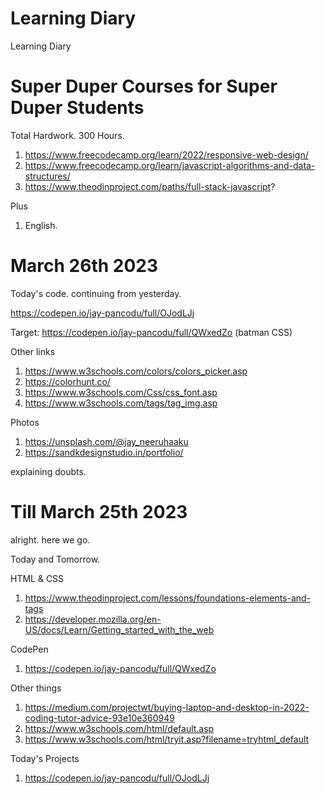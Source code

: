 # Learning Diary

Learning Diary

# Super Duper Courses for Super Duper Students

Total Hardwork. 300 Hours.

1. https://www.freecodecamp.org/learn/2022/responsive-web-design/
1. https://www.freecodecamp.org/learn/javascript-algorithms-and-data-structures/
1. https://www.theodinproject.com/paths/full-stack-javascript?

Plus 

1. English. 

# March 26th 2023

Today's code. continuing from yesterday.

https://codepen.io/jay-pancodu/full/OJodLJj

Target: https://codepen.io/jay-pancodu/full/QWxedZo (batman CSS)

Other links

1. https://www.w3schools.com/colors/colors_picker.asp
1. https://colorhunt.co/
1. https://www.w3schools.com/Css/css_font.asp
1. https://www.w3schools.com/tags/tag_img.asp

Photos

1. https://unsplash.com/@jay_neeruhaaku
1. https://sandkdesignstudio.in/portfolio/


explaining doubts. 



# Till March 25th 2023

alright. here we go. 

Today and Tomorrow.

HTML & CSS

1. https://www.theodinproject.com/lessons/foundations-elements-and-tags
1. https://developer.mozilla.org/en-US/docs/Learn/Getting_started_with_the_web

CodePen

1. https://codepen.io/jay-pancodu/full/QWxedZo


Other things

1. https://medium.com/projectwt/buying-laptop-and-desktop-in-2022-coding-tutor-advice-93e10e360949
1. https://www.w3schools.com/html/default.asp
1. https://www.w3schools.com/html/tryit.asp?filename=tryhtml_default

Today's Projects

1. https://codepen.io/jay-pancodu/full/OJodLJj
